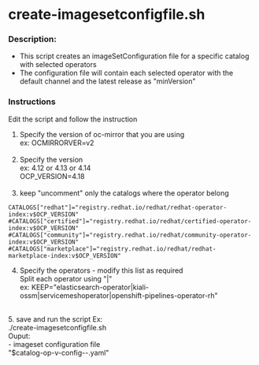 # **create-imagesetconfigfile.sh**
### Description: 
- This script creates an imageSetConfiguration file for a specific catalog
  with selected operators
- The configuration file will contain each selected operator with the default
  channel and the latest release as "minVersion"
  
### Instructions
Edit the script and follow the instruction

1.  Specify the version of oc-mirror that you are using<br>
    ex: OCMIRRORVER=v2<br>
    <br>
2.  Specify the version<br>
    ex: 4.12 or 4.13 or 4.14<br>
    OCP_VERSION=4.18<br>
    <br>
3.  keep "uncomment" only the catalogs where the operator belong
  ~~~
  CATALOGS["redhat"]="registry.redhat.io/redhat/redhat-operator-index:v$OCP_VERSION"
  #CATALOGS["certified"]="registry.redhat.io/redhat/certified-operator-index:v$OCP_VERSION"
  #CATALOGS["community"]="registry.redhat.io/redhat/community-operator-index:v$OCP_VERSION"
  #CATALOGS["marketplace"]="registry.redhat.io/redhat/redhat-marketplace-index:v$OCP_VERSION"
  ~~~
4.  Specify the operators - modify this list as required<br>
  Split each operator using "|"<br>
  ex: KEEP="elasticsearch-operator|kiali-ossm|servicemeshoperator|openshift-pipelines-operator-rh"<br>
  <br>
5. save and run the script
  Ex:<br>
  ./create-imagesetconfigfile.sh<br>
  Ouput:<br>
  - imageset configuration file<br>
    "$catalog-op-v<ocp version>-config-<ocmirror version>-<date>.yaml"

